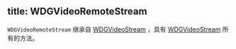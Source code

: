 title: WDGVideoRemoteStream
---

`WDGVideoRemoteStream` 继承自 [WDGVideoStream](/conference/iOS/api/WDGVideoStream.html) ，具有 [WDGVideoStream](/conference/iOS/api/WDGVideoStream.html) 所有的方法。
